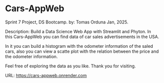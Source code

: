 # Cars-AppWeb
Sprint 7 Project, DS Bootcamp.
by: Tomas Orduna
Jan, 2025.

Description: Build a Data Science Web App with Streamlit and Phyton.
In this Cars-AppWeb you can find data of car sales advertisements in the USA.

In it you can build a histogram with the odometer information of the saled cars, also you can view a scatte plot with the relation between the price and the odometer information.

Feel free of exploring the data as you like.
Thank you for visiting.

URL: https://cars-appweb.onrender.com
